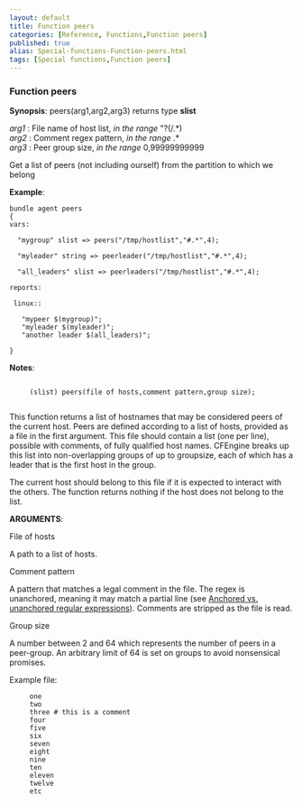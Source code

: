 ```yaml
---
layout: default
title: Function peers
categories: [Reference, Functions,Function peers]
published: true
alias: Special-functions-Function-peers.html
tags: [Special functions,Function peers]
---
```


### Function peers

**Synopsis**: peers(arg1,arg2,arg3) returns type **slist**

  
 *arg1* : File name of host list, *in the range* "?(/.\*)   
 *arg2* : Comment regex pattern, *in the range* .\*   
 *arg3* : Peer group size, *in the range* 0,99999999999   

Get a list of peers (not including ourself) from the partition to which
we belong

**Example**:  
   

```cf3
bundle agent peers
{
vars:

  "mygroup" slist => peers("/tmp/hostlist","#.*",4);

  "myleader" string => peerleader("/tmp/hostlist","#.*",4);

  "all_leaders" slist => peerleaders("/tmp/hostlist","#.*",4);

reports:

 linux::

   "mypeer $(mygroup)";
   "myleader $(myleader)";
   "another leader $(all_leaders)";

}
```

**Notes**:  
   

```cf3
     
     (slist) peers(file of hosts,comment pattern,group size);
     
```

This function returns a list of hostnames that may be considered peers
of the current host. Peers are defined according to a list of hosts,
provided as a file in the first argument. This file should contain a
list (one per line), possible with comments, of fully qualified host
names. CFEngine breaks up this list into non-overlapping groups of up to
groupsize, each of which has a leader that is the first host in the
group.

The current host should belong to this file if it is expected to
interact with the others. The function returns nothing if the host does
not belong to the list.

**ARGUMENTS**:

File of hosts

A path to a list of hosts.   

Comment pattern

A pattern that matches a legal comment in the file. The regex is
unanchored, meaning it may match a partial line (see [Anchored vs.
unanchored regular
expressions](#Anchored-vs_002e-unanchored-regular-expressions)).
Comments are stripped as the file is read.   

Group size

A number between 2 and 64 which represents the number of peers in a
peer-group. An arbitrary limit of 64 is set on groups to avoid
nonsensical promises.

Example file:

```cf3
     one
     two
     three # this is a comment
     four
     five
     six
     seven
     eight
     nine
     ten
     eleven
     twelve
     etc
     
```
